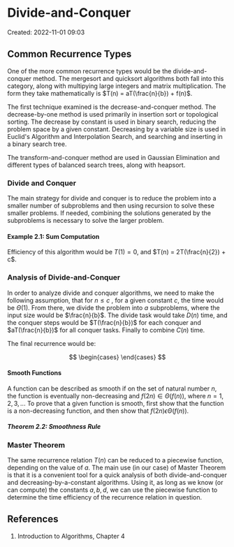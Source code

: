 # Divide-and-Conquer
Created: 2022-11-01 09:03

## Common Recurrence Types
One of the more common recurrence types would be the divide-and-conquer method. The mergesort and quicksort algorithms both fall into this category, along with multipying large integers and matrix multiplication. The form they take mathematically is $T(n) = aT(\frac{n}{b}) + f(n)$. 

The first technique examined is the decrease-and-conquer method. The decrease-by-one method is used primarily in insertion sort or topological sorting. The decrease by constant is used in binary search, reducing the problem space by a given constant. Decreasing by a variable size is used in Euclid's Algorithm and Interpolation Search, and searching and inserting in a binary search tree. 

The transform-and-conquer method are used in Gaussian Elimination and different types of balanced search trees, along with heapsort.

### Divide and Conquer
The main strategy for divide and conquer is to reduce the problem into a smaller number of subproblems and then using recursion to solve these smaller problems. If needed, combining the solutions generated by the subproblems is necessary to solve the larger problem. 

#### Example 2.1: Sum Computation
Efficiency of this algorithm would be $T(1) = 0$, and $T(n) = 2T(\frac{n}{2}) + c$. 

### Analysis of Divide-and-Conquer
In order to analyze divide and conquer algorithms, we need to make the following assumption, that for $n\leq c$ , for a given constant $c$, the time would be $\Theta(1)$. From there, we divide the problem into $a$ subproblems, where the input size would be $\frac{n}{b}$. The divide task would take $D(n)$ time, and the conquer steps would be $T(\frac{n}{b})$ for each conquer and $aT(\frac{n}{b})$ for all conquer tasks. Finally to combine $C(n)$ time. 

The final recurrence would be: 

$$
\begin{cases}
\end{cases}
$$

#### Smooth Functions
A function can be described as smooth if on the set of natural number $n$, the function is eventually non-decreasing and $f(2n) \in \Theta(f(n))$, where $n = 1, 2, 3, ...$ To prove that a given function is smooth, first show that the function is a non-decreasing function, and then show that $f(2n) \epsilon  \Theta(f(n))$. 

##### Theorem 2.2: Smoothness Rule


### Master Theorem
The same recurrence relation $T(n)$ can be reduced to a piecewise function, depending on the value of $a$. The main use (in our case) of Master Theorem is that it is a convenient tool for a quick analysis of both divide-and-conquer and decreasing-by-a-constant algorithms. Using it, as long as we know (or can compute) the constants $a, b, d$, we can use the piecewise function to determine the time efficiency of the recurrence relation in question.

## References
1. Introduction to Algorithms, Chapter 4